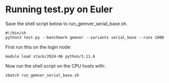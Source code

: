 # Running test.py on Euler
Save the shell script below to run_gemver_serial_base.sh.
```
#!/bin/sh
python3 test.py --benchmark gemver --variants serial_base --runs 1000
```

First run this on the login node:

    module load stack/2024-06 python/3.11.6

Now run the shell script on the CPU hosts with:

    sbatch run_gemver_serial_base.sh

